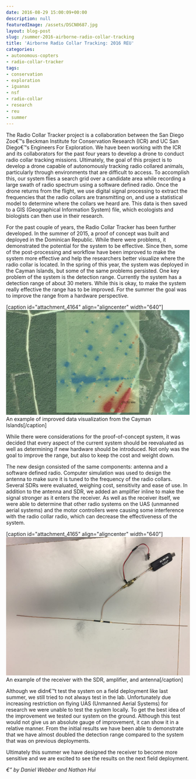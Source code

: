 ```yaml
---
date: 2016-08-29 15:00:09+00:00
description: null
featuredImage: /assets/DSCN0687.jpg
layout: blog-post
slug: /summer-2016-airborne-radio-collar-tracking
title: 'Airborne Radio Collar Tracking: 2016 REU'
categories:
- autonomous-copters
- radio-collar-tracker
tags:
- conservation
- exploration
- iguanas
- nsf
- radio-collar
- research
- reu
- summer
---
```


The Radio Collar Tracker project is a collaboration between the San Diego Zoo€™s Beckman Institute for Conservation Research (ICR) and UC San Diego€™s Engineers For Exploration. We have been working with the ICR and its collaborators for the past four years to develop a drone to conduct radio collar tracking missions. Ultimately, the goal of this project is to develop a drone capable of autonomously tracking radio collared animals, particularly through environments that are difficult to access. To accomplish this, our system flies a search grid over a candidate area while recording a large swath of radio spectrum using a software defined radio. Once the drone returns from the flight, we use digital signal processing to extract the frequencies that the radio collars are transmitting on, and use a statistical model to determine where the collars we heard are. This data is then saved to a GIS (Geographical Information System) file, which ecologists and biologists can then use in their research.

For the past couple of years, the Radio Collar Tracker has been further developed. In the summer of 2015, a proof of concept was built and deployed in the Dominican Republic. While there were problems, it demonstrated the potential for the system to be effective. Since then, some of the post-processing and workflow have been improved to make the system more effective and help the researchers better visualize where the radio collar is located. In the spring of this year, the system was deployed in the Cayman Islands, but some of the same problems persisted. One key problem of the system is the detection range. Currently the system has a detection range of about 30 meters. While this is okay, to make the system really effective the range has to be improved. For the summer the goal was to improve the range from a hardware perspective.

[caption id="attachment_4164" align="aligncenter" width="640"]![Cayman Islands Flight Results](/assets/2016-08-29-summer-2016-airborne-radio-collar-tracking_LCI-1024x583.png) An example of improved data visualization from the Cayman Islands[/caption]

While there were considerations for the proof-of-concept system, it was decided that every aspect of the current system should be reevaluated as well as determining if new hardware should be introduced. Not only was the goal to improve the range, but also to keep the cost and weight down.

The new design consisted of the same components: antenna and a software defined radio. Computer simulation was used to design the antenna to make sure it is tuned to the frequency of the radio collars. Several SDRs were evaluated, weighing cost, sensitivity and ease of use. In addition to the antenna and SDR, we added an amplifier inline to make the signal stronger as it enters the receiver. As well as the receiver itself, we were able to determine that other radio systems on the UAS (unmanned aerial systems) and the motor controllers were causing some interference with the radio collar radio, which can decrease the effectiveness of the system.

[caption id="attachment_4165" align="aligncenter" width="640"]![New Radio Collar Tracker RF Equipment](/assets/2016-08-29-summer-2016-airborne-radio-collar-tracking_IMG_0786-1024x768.jpg) An example of the receiver with the SDR, amplifier, and antenna[/caption]

Although we didn€™t test the system on a field deployment like last summer, we still tried to not always test in the lab. Unfortunately due increasing restriction on flying UAS (Unmanned Aerial Systems) for research we were unable to test the system locally. To get the best idea of the improvement we tested our system on the ground. Although this test would not give us an absolute gauge of improvement, it can show it in a relative manner. From the initial results we have been able to demonstrate that we have almost doubled the detection range compared to the system that was on previous deployments.

Ultimately this summer we have designed the receiver to become more sensitive and we are excited to see the results on the next field deployment.

__€”_ by Daniel Webber and Nathan Hui_
